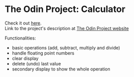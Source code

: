 # The Odin Project: Calculator

Check it out [here](https://ilgatto88.github.io/calculator/).  
Link to the project's description at [The Odin Project website](https://www.theodinproject.com/lessons/foundations-calculator)

Functionalities:
- basic operations (add, subtract, multiply and divide)
- handle floating point numbers
- clear display
- delete (undo) last value
- secondary display to show the whole operation